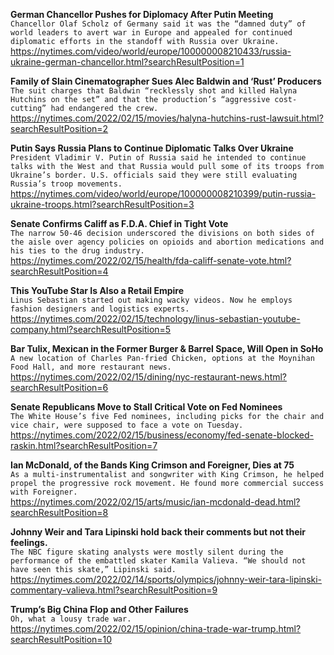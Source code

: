**German Chancellor Pushes for Diplomacy After Putin Meeting**\
`Chancellor Olaf Scholz of Germany said it was the “damned duty” of world leaders to avert war in Europe and appealed for continued diplomatic efforts in the standoff with Russia over Ukraine.`\
https://nytimes.com/video/world/europe/100000008210433/russia-ukraine-german-chancellor.html?searchResultPosition=1

**Family of Slain Cinematographer Sues Alec Baldwin and ‘Rust’ Producers**\
`The suit charges that Baldwin “recklessly shot and killed Halyna Hutchins on the set” and that the production’s “aggressive cost-cutting” had endangered the crew.`\
https://nytimes.com/2022/02/15/movies/halyna-hutchins-rust-lawsuit.html?searchResultPosition=2

**Putin Says Russia Plans to Continue Diplomatic Talks Over Ukraine**\
`President Vladimir V. Putin of Russia said he intended to continue talks with the West and that Russia would pull some of its troops from Ukraine’s border. U.S. officials said they were still evaluating Russia’s troop movements.`\
https://nytimes.com/video/world/europe/100000008210399/putin-russia-ukraine-troops.html?searchResultPosition=3

**Senate Confirms Califf as F.D.A. Chief in Tight Vote**\
`The narrow 50-46 decision underscored the divisions on both sides of the aisle over agency policies on opioids and abortion medications and his ties to the drug industry.`\
https://nytimes.com/2022/02/15/health/fda-califf-senate-vote.html?searchResultPosition=4

**This YouTube Star Is Also a Retail Empire**\
`Linus Sebastian started out making wacky videos. Now he employs fashion designers and logistics experts.`\
https://nytimes.com/2022/02/15/technology/linus-sebastian-youtube-company.html?searchResultPosition=5

**Bar Tulix, Mexican in the Former Burger & Barrel Space, Will Open in SoHo**\
`A new location of Charles Pan-fried Chicken, options at the Moynihan Food Hall, and more restaurant news.`\
https://nytimes.com/2022/02/15/dining/nyc-restaurant-news.html?searchResultPosition=6

**Senate Republicans Move to Stall Critical Vote on Fed Nominees**\
`The White House’s five Fed nominees, including picks for the chair and vice chair, were supposed to face a vote on Tuesday.`\
https://nytimes.com/2022/02/15/business/economy/fed-senate-blocked-raskin.html?searchResultPosition=7

**Ian McDonald, of the Bands King Crimson and Foreigner, Dies at 75**\
`As a multi-instrumentalist and songwriter with King Crimson, he helped propel the progressive rock movement. He found more commercial success with Foreigner.`\
https://nytimes.com/2022/02/15/arts/music/ian-mcdonald-dead.html?searchResultPosition=8

**Johnny Weir and Tara Lipinski hold back their comments but not their feelings.**\
`The NBC figure skating analysts were mostly silent during the performance of the embattled skater Kamila Valieva. “We should not have seen this skate,” Lipinski said.`\
https://nytimes.com/2022/02/14/sports/olympics/johnny-weir-tara-lipinski-commentary-valieva.html?searchResultPosition=9

**Trump’s Big China Flop and Other Failures**\
`Oh, what a lousy trade war.`\
https://nytimes.com/2022/02/15/opinion/china-trade-war-trump.html?searchResultPosition=10

